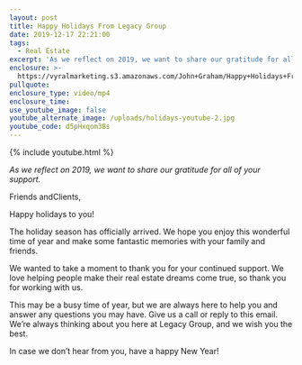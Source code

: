 ```yaml
---
layout: post
title: Happy Holidays From Legacy Group
date: 2019-12-17 22:21:00
tags:
  - Real Estate
excerpt: 'As we reflect on 2019, we want to share our gratitude for all of your support.'
enclosure: >-
  https://vyralmarketing.s3.amazonaws.com/John+Graham/Happy+Holidays+From+Legacy+Group.mp4
pullquote:
enclosure_type: video/mp4
enclosure_time:
use_youtube_image: false
youtube_alternate_image: /uploads/holidays-youtube-2.jpg
youtube_code: d5pHxqom3Bs
---
```


{% include youtube.html %}

*As we reflect on 2019, we want to share our gratitude for all of your support.&nbsp;*

Friends andClients,&nbsp;

Happy holidays to you\!

The holiday season has officially arrived. We hope you enjoy this wonderful time of year and make some fantastic memories with your family and friends.&nbsp;

We wanted to take a moment to thank you for your continued support. We love helping people make their real estate dreams come true, so thank you for working with us.&nbsp;

This may be a busy time of year, but we are always here to help you and answer any questions you may have. Give us a call or reply to this email. We’re always thinking about you here at Legacy Group, and we wish you the best.&nbsp;

In case we don’t hear from you, have a happy New Year\!&nbsp;

&nbsp;